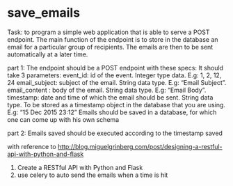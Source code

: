 # save_emails

Task: 
to program a simple web application that is able to serve a POST endpoint. The main function of the endpoint is to store in the database an email for a particular group of recipients. The emails are then to be sent automatically at a later time.

part 1:
The endpoint should be a POST endpoint with these specs:
It should take 3 parameters:
event_id: id of the event. Integer type data. E.g: 1, 2, 12, 24
email_subject: subject of the email. String data type. E.g: “Email Subject”.
email_content : body of the email. String data type. E.g: “Email Body”.
timestamp: date and time of which the email should be sent. String data type. To be stored as a timestamp object in the database that you are using. E.g: “15 Dec 2015 23:12”
Emails should be saved in a database, for which one can come up with his own schema

part 2:
Emails saved should be executed according to the timestamp saved

with reference to http://blog.miguelgrinberg.com/post/designing-a-restful-api-with-python-and-flask
 
 1. Create a RESTful API with Python and Flask
 2. use celery to auto send the emails when a time is hit
 
 
